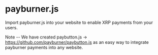 # payburner.js
Import payburner.js into your website to enable XRP payments from your users.

Note -- We have created paybutton.js -> https://github.com/payburner/paybutton.js as an easy way to integrate payburner payments into any website.
